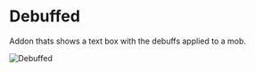 # Debuffed

Addon thats shows a text box with the debuffs applied to a mob.

![Debuffed](http://imgur.com/udXEjjw)
